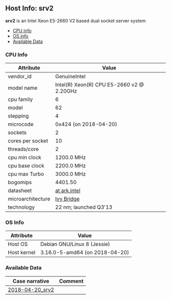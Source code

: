 ## Host Info: srv2

**srv2** is an Intel Xeon E5-2660 V2 based dual socket server system

- [CPU info](#user-content-cpu)
- [OS info](#user-content-os)
- [Available Data](#user-content-data)

### <a id="cpu">CPU Info</a>

| Attribute | Value |
| --------- | ----- |
| vendor_id    | GenuineIntel |
| model name   | Intel(R) Xeon(R) CPU E5-2660 v2 @ 2.20GHz |
| cpu family   | 6 |
| model        | 62 |
| stepping     | 4 |
| microcode    | 0x424 (on 2018-04-20) |
| sockets      | 2 |
| cores per socket | 10 |
| threads/core | 2 |
| cpu min clock   | 1200.0 MHz |
| cpu base clock  | 2200.0 MHz |
| cpu max Turbo   | 3000.0 MHz |
| bogomips     | 4401.50 |
| datasheet    | [at ark.intel](https://ark.intel.com/content/www/us/en/ark/products/75272/intel-xeon-processor-e5-2660-v2-25m-cache-2-20-ghz.html) |
| microarchitecture | [Ivy Bridge](https://en.wikipedia.org/wiki/Ivy_Bridge_(microarchitecture)) |
| technology   | 22 nm; launched Q3'13 |

### <a id="os">OS Info</a>

| Attribute | Value |
| --------- | ----- |
| Host OS      | Debian GNU/Linux 8 (Jessie) |
| Host kernel  | 3.16.0-5-amd64 (on 2018-04-20) |

### <a id="data">Available Data</a>

| Case narrative | Comment |
| -------------- | ------- |
| [2018-04-20_srv2](2018-04-20_srv2.md) |  |
